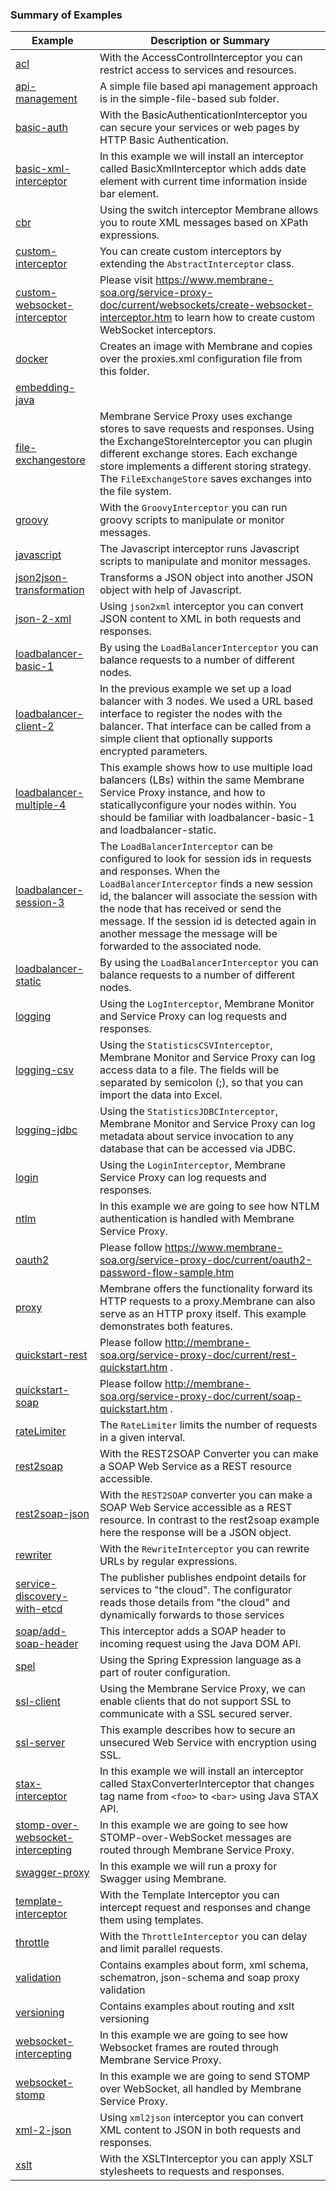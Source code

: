 ### Summary of Examples

| Example        | Description or Summary| 
| ------------- |-------------|
|[acl](https://github.com/membrane/service-proxy/tree/master/distribution/examples/acl) |With the AccessControlInterceptor you can restrict access to services and resources.|
|[api-management](https://github.com/membrane/service-proxy/tree/master/distribution/examples/api-management)|A simple file based api management approach is in the simple-file-based sub folder.|
|[basic-auth](https://github.com/membrane/service-proxy/tree/master/distribution/examples/basic-auth)|With the BasicAuthenticationInterceptor you can secure your services or web pages by HTTP Basic Authentication.|
|[basic-xml-interceptor](https://github.com/membrane/service-proxy/tree/master/distribution/examples/basic-xml-interceptor)|In this example we will install an interceptor called BasicXmlInterceptor which adds date element with current time information inside bar element.|
|[cbr](https://github.com/membrane/service-proxy/tree/master/distribution/examples/cbr)|Using the switch interceptor Membrane allows you to route XML messages based on XPath expressions.|
|[custom-interceptor](https://github.com/membrane/service-proxy/tree/master/distribution/examples/custom-interceptor)|You can create custom interceptors by extending the `AbstractInterceptor` class.|
|[custom-websocket-interceptor](https://github.com/membrane/service-proxy/tree/master/distribution/examples/custom-websocket-interceptor)|Please visit https://www.membrane-soa.org/service-proxy-doc/current/websockets/create-websocket-interceptor.htm to learn how to create custom WebSocket interceptors.|
|[docker](https://github.com/membrane/service-proxy/tree/master/distribution/examples/docker)|Creates an image with Membrane and copies over the proxies.xml configuration file from this folder.|
|[embedding-java](https://github.com/membrane/service-proxy/tree/master/distribution/examples/embedding-java)|          |
|[file-exchangestore](https://github.com/membrane/service-proxy/tree/master/distribution/examples/file-exchangestore)|Membrane Service Proxy uses exchange stores to save requests and responses. Using the ExchangeStoreInterceptor you can plugin different exchange stores. Each exchange store implements a different storing strategy. The `FileExchangeStore` saves exchanges into the file system.|
|[groovy](https://github.com/membrane/service-proxy/tree/master/distribution/examples/groovy)|With the `GroovyInterceptor` you can run groovy scripts to manipulate or monitor messages.|
|[javascript](https://github.com/membrane/service-proxy/tree/master/distribution/examples/javascript)|The Javascript interceptor runs Javascript scripts to manipulate and monitor messages.|
|[json2json-transformation](https://github.com/membrane/service-proxy/tree/master/distribution/examples/json2json-transformation)|Transforms a JSON object into another JSON object with help of Javascript.|
|[json-2-xml](https://github.com/membrane/service-proxy/tree/master/distribution/examples/json-2-xml)|Using `json2xml` interceptor you can convert JSON content to XML in both requests and responses.|
|[loadbalancer-basic-1](https://github.com/membrane/service-proxy/tree/master/distribution/examples/loadbalancer-basic-1)|By using the `LoadBalancerInterceptor` you can balance requests to a number of different nodes.|
|[loadbalancer-client-2](https://github.com/membrane/service-proxy/tree/master/distribution/examples/loadbalancer-client-2)|In the previous example we set up a load balancer with 3 nodes. We used a URL based interface to register the nodes with the balancer. That interface can be called from a simple client that optionally supports encrypted parameters.|
|[loadbalancer-multiple-4](https://github.com/membrane/service-proxy/tree/master/distribution/examples/loadbalancer-multiple-4)|This example shows how to use multiple load balancers (LBs) within the same Membrane Service Proxy instance, and how to staticallyconfigure your nodes within. You should be familiar with loadbalancer-basic-1 and loadbalancer-static.|
|[loadbalancer-session-3](https://github.com/membrane/service-proxy/tree/master/distribution/examples/loadbalancer-session-3)|The `LoadBalancerInterceptor` can be configured to look for session ids in requests and responses. When the `LoadBalancerInterceptor` finds a new session id, the balancer will associate the session with the node that has received or send the message. If the session id is detected again in another message the message will be forwarded to the associated node.|
|[loadbalancer-static](https://github.com/membrane/service-proxy/tree/master/distribution/examples/loadbalancer-static)|By using the `LoadBalancerInterceptor` you can balance requests to a number of different nodes.|
|[logging](https://github.com/membrane/service-proxy/tree/master/distribution/examples/logging)|Using the `LogInterceptor`, Membrane Monitor and Service Proxy can log requests and responses.|
|[logging-csv](https://github.com/membrane/service-proxy/tree/master/distribution/examples/logging-csv)|Using the `StatisticsCSVInterceptor`, Membrane Monitor and Service Proxy can log access data to a file. The fields will be separated by semicolon (;), so that you can import the data into Excel.|
|[logging-jdbc](https://github.com/membrane/service-proxy/tree/master/distribution/examples/logging-jdbc)|Using the `StatisticsJDBCInterceptor`, Membrane Monitor and Service Proxy can log metadata about service invocation to any database that can be accessed via JDBC.|
|[login](https://github.com/membrane/service-proxy/tree/master/distribution/examples/login)|Using the `LoginInterceptor`, Membrane Service Proxy can log requests and responses.|
|[ntlm](https://github.com/membrane/service-proxy/tree/master/distribution/examples/ntlm)|In this example we are going to see how NTLM authentication is handled with Membrane Service Proxy.|
|[oauth2](https://github.com/membrane/service-proxy/tree/master/distribution/examples/oauth2)|Please follow https://www.membrane-soa.org/service-proxy-doc/current/oauth2-password-flow-sample.htm|
|[proxy](https://github.com/membrane/service-proxy/tree/master/distribution/examples/proxy)|Membrane offers the functionality forward its HTTP requests to a proxy.Membrane can also serve as an HTTP proxy itself. This example demonstrates both features.|
|[quickstart-rest](https://github.com/membrane/service-proxy/tree/master/distribution/examples/quickstart-rest)|Please follow http://membrane-soa.org/service-proxy-doc/current/rest-quickstart.htm .|
|[quickstart-soap](https://github.com/membrane/service-proxy/tree/master/distribution/examples/quickstart-soap)|Please follow http://membrane-soa.org/service-proxy-doc/current/soap-quickstart.htm .|
|[rateLimiter](https://github.com/membrane/service-proxy/tree/master/distribution/examples/rateLimiter)|The `RateLimiter` limits the number of requests in a given interval.|
|[rest2soap](https://github.com/membrane/service-proxy/tree/master/distribution/examples/rest2soap)|With the REST2SOAP Converter you can make a SOAP Web Service as a REST resource accessible.|
|[rest2soap-json](https://github.com/membrane/service-proxy/tree/master/distribution/examples/rest2soap-json)|With the `REST2SOAP` converter you can make a SOAP Web Service accessible as a REST resource. In contrast to the rest2soap example here the response will be a JSON object.|
|[rewriter](https://github.com/membrane/service-proxy/tree/master/distribution/examples/rewriter)|With the `RewriteInterceptor` you can rewrite URLs by regular expressions.|
|[service-discovery-with-etcd](https://github.com/membrane/service-proxy/tree/master/distribution/examples/service-discovery-with-etcd)|The publisher publishes endpoint details for services to "the cloud". The configurator reads those details from "the cloud" and dynamically forwards to those services|
|[soap/add-soap-header](https://github.com/membrane/service-proxy/tree/master/distribution/examples/soap/add-soap-header)|This interceptor adds a SOAP header to incoming request using the Java DOM API.|
|[spel](https://github.com/membrane/service-proxy/tree/master/distribution/examples/spel)|Using the Spring Expression language as a part of router configuration.|
|[ssl-client](https://github.com/membrane/service-proxy/tree/master/distribution/examples/ssl-client)|Using the Membrane Service Proxy, we can enable clients that do not support SSL to communicate with a SSL secured server.|
|[ssl-server](https://github.com/membrane/service-proxy/tree/master/distribution/examples/ssl-server)|This example describes how to secure an unsecured Web Service with encryption using SSL.|
|[stax-interceptor](https://github.com/membrane/service-proxy/tree/master/distribution/examples/stax-interceptor)|In this example we will install an interceptor called StaxConverterInterceptor that changes tag name from `<foo>` to `<bar>` using Java STAX API.|
|[stomp-over-websocket-intercepting](https://github.com/membrane/service-proxy/tree/master/distribution/examples/stomp-over-websocket-intercepting)|In this example we are going to see how STOMP-over-WebSocket messages are routed through Membrane Service Proxy.|
|[swagger-proxy](https://github.com/membrane/service-proxy/tree/master/distribution/examples/swagger-proxy)|In this example we will run a proxy for Swagger using Membrane.|
|[template-interceptor](https://github.com/membrane/service-proxy/tree/master/distribution/examples/template-interceptor)|With the Template Interceptor you can intercept request and responses and change them using templates.|
|[throttle](https://github.com/membrane/service-proxy/tree/master/distribution/examples/throttle)|With the `ThrottleInterceptor` you can delay and limit parallel requests.|
|[validation](https://github.com/membrane/service-proxy/tree/master/distribution/examples/validation)|Contains examples about form, xml schema, schematron, json-schema and soap proxy validation  |
|[versioning](https://github.com/membrane/service-proxy/tree/master/distribution/examples/versioning)|Contains examples about routing and xslt versioning|
|[websocket-intercepting](https://github.com/membrane/service-proxy/tree/master/distribution/examples/websocket-intercepting)|In this example we are going to see how Websocket frames are routed through Membrane Service Proxy.|
|[websocket-stomp](https://github.com/membrane/service-proxy/tree/master/distribution/examples/websocket-stomp)|In this example we are going to send STOMP over WebSocket, all handled by Membrane Service Proxy.|
|[xml-2-json](https://github.com/membrane/service-proxy/tree/master/distribution/examples/xml-2-json)|Using `xml2json` interceptor you can convert XML content to JSON in both requests and responses.|
|[xslt](https://github.com/membrane/service-proxy/tree/master/distribution/examples/xslt)|With the XSLTInterceptor you can apply XSLT stylesheets to requests and responses.|

